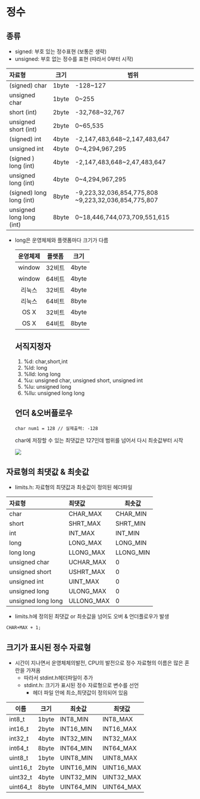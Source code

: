 # 정수
## 종류
- signed: 부호 있는 정수표현 (보통은 생략)
- unsigned: 부호 없는 정수를 표현 (따라서 0부터 시작)

| 자료형                   | 크기  | 범위                                                |
| :----------------------- | :---: | --------------------------------------------------- |
| (signed) char            | 1byte | -128~127                                            |
| unsigned char            | 1byte | 0~255                                               |
| short (int)              | 2byte | -32,768~32,767                                      |
| unsigned short (int)     | 2byte | 0~65,535                                            |
| (signed) int             | 4byte | -2,147,483,648~2,147,483,647                        |
| unsigned int             | 4byte | 0~4,294,967,295                                     |
| (signed ) long (int)     | 4byte | -2,147,483,648~2,47,483,647                         |
| unsigned long (int)      | 4byte | 0~4,294,967,295                                     |
| (signed) long long (int) | 8byte | -9,223,32,036,854,775,808 ~9,223,32,036,854,775,807 |
| unsigned long long (int) | 8byte | 0~18,446,744,073,709,551,615                        |

- long은 운영체체와 플랫폼마다 크기가 다름

  | 운영체제 | 플랫폼 | 크기  |
  | :------: | :----: | :---: |
  |  window  | 32비트 | 4byte |
  |  window  | 64비트 | 4byte |
  |  리눅스  | 32비트 | 4byte |
  |  리눅스  | 64비트 | 8byte |
  |   OS X   | 32비트 | 4byte |
  |   OS X   | 64비트 | 8byte |

  ## 서직지정자

  1. %d: char,short,int
  2. %ld: long
  3. %lld: long long
  4. %u: unsigned char, unsigned short, unsigned int
  5. %lu: unsigned long
  6. %llu: unsigned long long

  ## 언더 &오버플로우

  ```
  char num1 = 128 // 실제출력: -128
  ```

  char에 저장할 수 있는 최댓값은 127인데 범위를 넘어서 다시 최솟값부터 시작

  ![](https://dojang.io/pluginfile.php/75/mod_page/content/34/unit7-2.png)

## 자료형의 최댓값 & 최솟값

- limits.h: 자료형의 최댓값과 최솟값이 정의된 헤더파일

| 자료형             | 최댓값     | 최솟값    |
| :----------------- | :--------- | --------- |
| char               | CHAR_MAX   | CHAR_MIN  |
| short              | SHRT_MAX   | SHRT_MIN  |
| int                | INT_MAX    | INT_MIN   |
| long               | LONG_MAX   | LONG_MIN  |
| long long          | LLONG_MAX  | LLONG_MIN |
| unsigned char      | UCHAR_MAX  | 0         |
| unsigned short     | USHRT_MAX  | 0         |
| unsigned int       | UINT_MAX   | 0         |
| unsigned long      | ULONG_MAX  | 0         |
| unsigned long long | ULLONG_MAX | 0         |

- limits.h에 정의된 최댓값 or 최솟값을 넘어도 오버 & 언더플로우가 발생

```
CHAR+MAX + 1; 
```

## 크기가  표시된 정수 자료형

- 시간이 지나면서 운영체체의발전, CPU의 발전으로 정수 자료형의 이름은 많은 혼란을 가져옴
  - 따라서 stdint.h헤더파일이 추가
  - stdint.h: 크기가 표시된 정수 자료형으로 변수를 선언
    - 헤더 파일 안에 최소,최댓값이 정의되어 있음

| 이름     | 크기  | 최솟값     | 최댓값     |
| -------- | ----- | ---------- | ---------- |
| int8_t   | 1byte | INT8_MIN   | INT8_MAX   |
| int16_t  | 2byte | INT16_MIN  | INT16_MAX  |
| int32_t  | 4byte | INT32_MIN  | INT32_MAX  |
| int64_t  | 8byte | INT64_MIN  | INT64_MAX  |
| uint8_t  | 1byte | UINT8_MIN  | UINT8_MAX  |
| uint16_t | 2byte | UINT16_MIN | UINT16_MAX |
| uint32_t | 4byte | UINT32_MIN | UINT32_MAX |
| uint64_t | 8byte | UINT64_MIN | UINT64_MAX |

